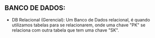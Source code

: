 ## BANCO DE DADOS:
- DB Relacional (Gerencial):
    Um Banco de Dados relacional, é quando utilizamos tabelas para se relacionarem, onde uma chave "PK" se relaciona com outra tabela que tem uma chave "SK".
